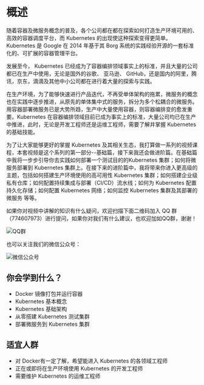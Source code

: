 # 概述

随着容器及微服务概念的普及，各个公司都在都在探索如何打造生产环境可用的、高效的容器调度平台，而 Kubernetes 的出现使这种探索变得更简单。Kubernetes 是 Google 在 2014 年基于其 Borg 系统的实践经验开源的一套标准化的、可扩展的容器管理平台。

发展至今， Kubernetes 已经成为了容器编排领域事实上的标准，并且大量的公司都已在生产中使用，无论是国外的谷歌、 亚马逊、 GitHub，还是国内的阿里，腾讯，京东，滴滴及其他中小公司都在进行着大量的探索与实践。

在生产环境，为了能够快速进行产品迭代，不再受单体架构的拖累，微服务的概念也在实践中逐步推进，从原先的单体集中式的服务，拆分为多个松耦合的微服务。用容器部署微服务已是大势所趋，生产中大量使用容器，则容器编排变的愈发重要。Kubernetes 在容器编排领域目前已成为事实上的标准，大量公司均已在生产中推进，此时，无论是开发工程师还是运维工程师，需要了解并掌握 Kubernetes 的基础技能。

为了让大家能够更好的掌握 Kubernetes 及其相关生态，我打算做一系列的视频课程，本套视频是这个系列的第一部分--基础篇，接下来我还会做进阶篇。在基础篇中我将一步步引导你去实践如何部署一个测试目的的Kubernetes 集群；如何将微服务部署到 Kubernetes 集群上。在接下来的进阶篇中，我将带来你进入更高级的主题，包括如何搭建生产环境使用的高可用性 Kubernetes 集群；如何搭建企业级私有仓库；如何配置持续集成与部署（CI/CD）流水线；如何为 Kubernetes 配置持久化存储；如何配置 Kubernetes 网络；如何监控 Kubernetes 集群及其部署的微服务 等等。

如果你对视频中讲解的知识有什么疑问，欢迎扫描下面二维码加入 QQ 群（774607973）进行提问，如果你对我们有什么建议，也欢迎加如QQ群，谢谢！

![QQ群](https://github.com/findsec-cn/k100/raw/master/docs/qq.jpg)

也可以关注我们的微信公众号：

![微信公众号](https://github.com/findsec-cn/k100/raw/master/docs/wechat.jpg)

## 你会学到什么？

- Docker 镜像打包并运行容器
- Kubernetes 基本概念
- Kubernetes 基础架构
- 从零搭建 Kubernetes 测试集群
- 部署微服务到 Kubernetes 集群

## 适宜人群

- 对 Docker有一定了解，希望能进入 Kubernetes 的各领域工程师
- 正在或即将在生产环境使用 Kubernetes 的开发工程师
- 需要维护 Kubernetes 的运维工程师

